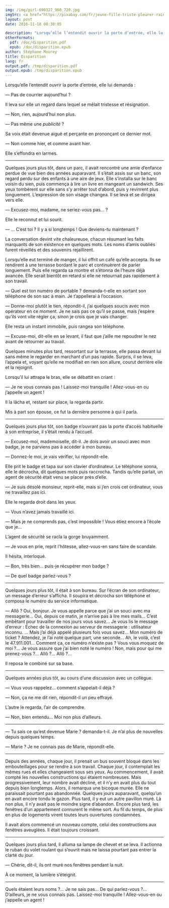 ```yaml
---
img: /img/girl-690327_960_720.jpg
imgSrc: <a href="https://pixabay.com/fr/jeune-fille-triste-pleurer-raining-690327/">Pixabay</a>
layout: post
date: 2016-11-18 00:30:05

description: "Lorsqu’elle l’entendit ouvrir la porte d’entrée, elle lui demanda :<br>— Pas de courrier aujourd’hui ?<br>Il leva sur elle un regard dans lequel se mêlait tristesse et résignation.<br>— Non, rien, aujourd’hui non plus.<br>— Pas même une <em>publicité</em> ?"
otherFormats:
  pdf: /doc/disparition.pdf
  epub: /doc/disparition.epub
author: Stéphane Mourey
title: Disparition
lang: fr
output.pdf: /tmp/disparition.pdf
output.epub: /tmp/disparition.epub
---
```


Lorsqu’elle l’entendit ouvrir la porte d’entrée, elle lui demanda :

— Pas de courrier aujourd’hui ?

Il leva sur elle un regard dans lequel se mêlait tristesse et résignation.

— Non, rien, aujourd’hui non plus.

— Pas même une *publicité* ?

Sa voix était devenue aiguë et perçante en prononçant ce dernier mot.

— Non comme hier, et comme avant hier.

Elle s’effondra en larmes.

<hr>

Quelques jours plus tôt, dans un parc, il avait rencontré une amie d’enfance perdue de vue bien des années auparavant. Il s’était assis sur un banc, son regard perdu sur des enfants à une aire de jeux. Elle s’installa sur le banc voisin du sien, puis commença à lire un livre en mangeant un sandwich. Ses yeux tombèrent sur elle sans s’y arrêter tout d’abord, puis y revinrent plus longuement. L’expression de son visage changea. Il se leva et se dirigea vers elle.

— Excusez-moi, madame, ne seriez-vous pas... ?

Elle le reconnut et lui sourit.

— ... C’est toi ? Il y a si longtemps ! Que deviens-tu maintenant ?

La conversation devint vite chaleureuse, chacun résumant les faits marquants de son existence en quelques mots. Les noms d’amis oubliés furent réveillés et des souvenirs rejaillirent.

Lorsqu’elle eut terminé de manger, il lui offrit un café qu’elle accepta. Ils se rendirent à une terrasse bordant le parc et continuèrent de parler longuement. Puis elle regarda sa montre et s’étonna de l’heure déjà avancée. Elle serait bientôt en retard si elle ne retournait pas rapidement à son travail.

— Quel est ton numéro de portable ? demanda-t-elle en sortant son téléphone de son sac à main. Je t’appellerai à l’occasion.

— Donne-moi plutôt le tien, répondit-il, j’ai quelques soucis avec mon opérateur en ce moment. Je ne sais pas ce qu’il se passe, mais j’espère qu’ils vont vite régler ça, sinon je crois que je vais changer.

Elle resta un instant immobile, puis rangea son téléphone.

— Excuse-moi, dit-elle en se levant, il faut que j’aille me repoudrer le nez avant de retourner au travail.

Quelques minutes plus tard, ressortant sur la terrasse, elle passa devant lui sans même le regarder en marchant d’un pas rapide. Surpris, il se leva, l’appela et, voyant qu’elle ne modifiait en rien son allure, courut derrière elle et la rejoignit.

Lorsqu’il lui attrapa le bras, elle se débattit en criant :

— Je ne vous connais pas ! Laissez-moi tranquille ! Allez-vous-en ou j’appelle un agent !

Il la lâcha et, restant sur place, la regarda partir.

Mis à part son épouse, ce fut la dernière personne à qui il parla.

<hr>

Quelques jours plus tôt, son badge n’ouvrant pas la porte d’accès habituelle à son entreprise, il s’était rendu à l’accueil.

— Excusez-moi, mademoiselle, dit-il. Je dois avoir un souci avec mon badge, je ne parviens pas à accéder à mon bureau.

— Donnez-le moi, je vais vérifier, lui répondit-elle.

Elle prit le badge et tapa sur son clavier d’ordinateur. Le téléphone sonna, elle le décrocha, dit quelques mots puis raccrocha. Tandis qu’elle parlait, un agent de sécurité était venu se placer près d’elle.

— Je suis désolé monsieur, reprit-elle, mais si j’en crois cet ordinateur, vous ne travaillez pas ici.

Elle le regarda droit dans les yeux.

— Vous n’avez jamais travaillé ici.

— Mais je ne comprends pas, c’est impossible ! Vous étiez encore à l’école que je...

L’agent de sécurité se racla la gorge bruyamment.

— Je vous en prie, reprit l’hôtesse, allez-vous-en sans faire de scandale.

Il hésita, interloqué.

— Bon, très bien... puis-je récupérer mon badge ?

— De quel badge parlez-vous ?

<hr>

Quelques jours plus tôt, il était à son bureau. Sur l’écran de son ordinateur, un message d’erreur s’afficha. Il soupira et décrocha son téléphone et composa le numéro du service informatique.

— Allô ? Oui, bonjour. Je vous appelle parce que j’ai un souci avec ma messagerie... Oui, depuis ce matin, je n’arrive pas à lire mes mails... C’est embêtant pour travailler de nos jours vous savez... Je vous lis le message d’erreur : Échec de la connexion au serveur de messagerie : utilisateur inconnu. ... Mais j’ai déjà appelé plusieurs fois vous savez... Mon numéro de ticket ? Attendez, je l’ai noté quelque part, une seconde... Ah, le voilà, c’est le 47.911.001... Comment ça, ce numéro n’existe pas ? Vous vous moquez de moi ?... Je vous assure que j’ai bien noté le numéro ! Non, mais pour qui me prenez-vous ?... Allô ?... Allô ?...

Il reposa le combiné sur sa base.

<hr>

Quelques années plus tôt, au cours d’une discussion avec un collègue.

— Vous vous rappelez... comment s’appelait-il déjà ?

— Non, ça ne me dit rien, répondit-il un peu effrayé.

L’autre le regarda, l’air de comprendre.

— Non, bien entendu... Moi non plus d’ailleurs.

<hr>

— Tu sais ce qu’est devenue Marie ? demanda-t-il. Je n’ai plus de nouvelles depuis quelques temps.

— Marie ? Je ne connais pas de Marie, répondit-elle.

<hr>

Depuis des années, chaque jour, il prenait un bus souvent bloqué dans les embouteillages pour se rendre à son travail. Chaque jour, il contemplait les mêmes rues et elles changeaient sous ses yeux. Au commencement, il avait compté les nouvelles constructions qui étaient nombreuses. Mais progressivement, leur nombre avait décliné, et il n’y en avait plus du tout depuis bien longtemps. Alors, il remarqua une bicoque murée. Elle ne paraissait pourtant pas abandonnée. Quelques jours auparavant, quelqu’un en avait encore tondu le gazon. Plus tard, il y eut un autre pavillon muré. Là non plus, il n’y avait pas le moindre signe d’abandon. Encore plus tard, les fenêtres d’un appartement connurent le même sort. Au fil du temps, de plus en plus de logements virent toutes leurs ouvertures condamnées.

Il avait alors commencé un nouveau compte, celui des constructions aux fenêtres aveuglées. Il était toujours croissant.

<hr>

Quelques jours plus tard, il alluma sa lampe de chevet et se leva. Il actionna le ruban du volet roulant qui s’ouvrit mais ne laissa pourtant pas entrer la clarté du jour.

— Chérie, dit-il, ils ont muré nos fenêtres pendant la nuit.

À ce moment, la lumière s’éteignit.

<hr>

Quels étaient leurs noms ?... Je ne sais pas... De qui parlez-vous ?... D’ailleurs, je ne vous connais pas. Laissez-moi tranquille ! Allez-vous-en ou j’appelle un agent !

